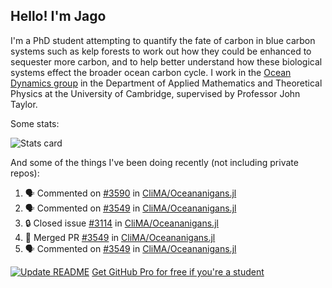 ## Hello! I'm Jago

I'm a PhD student attempting to quantify the fate of carbon in blue carbon systems such as kelp forests to work out how they could be enhanced to sequester more carbon, and to help better understand how these biological systems effect the broader ocean carbon cycle. I work in the <a href="https://www.damtp.cam.ac.uk/user/jrt51/" class="emph">Ocean Dynamics group</a> in the Department of Applied Mathematics and Theoretical Physics at the University of Cambridge, supervised by Professor John Taylor.

Some stats:
<!--
![](https://raw.githubusercontent.com/jagoosw/jagoosw/main/profile-summary-card-output/nord_dark/0-profile-details.svg)
![](https://raw.githubusercontent.com/jagoosw/jagoosw/main/profile-summary-card-output/nord_dark/3-stats.svg)
![](https://raw.githubusercontent.com/jagoosw/jagoosw/main/profile-summary-card-output/nord_dark/4-productive-time.svg)
-->
![Stats card](https://github-readme-stats.vercel.app/api?username=jagoosw&count_private=true&show_icons=true&theme=transparent&hide_title=true&rank_icon=percentile&show=reviews)

And some of the things I've been doing recently (not including private repos):
<!--START_SECTION:activity-->
1. 🗣 Commented on [#3590](https://github.com/CliMA/Oceananigans.jl/pull/3590#issuecomment-2100229281) in [CliMA/Oceananigans.jl](https://github.com/CliMA/Oceananigans.jl)
2. 🗣 Commented on [#3549](https://github.com/CliMA/Oceananigans.jl/pull/3549#issuecomment-2085246881) in [CliMA/Oceananigans.jl](https://github.com/CliMA/Oceananigans.jl)
3. 🔒 Closed issue [#3114](https://github.com/CliMA/Oceananigans.jl/issues/3114) in [CliMA/Oceananigans.jl](https://github.com/CliMA/Oceananigans.jl)
4. 🎉 Merged PR [#3549](https://github.com/CliMA/Oceananigans.jl/pull/3549) in [CliMA/Oceananigans.jl](https://github.com/CliMA/Oceananigans.jl)
5. 🗣 Commented on [#3549](https://github.com/CliMA/Oceananigans.jl/pull/3549#issuecomment-2051371788) in [CliMA/Oceananigans.jl](https://github.com/CliMA/Oceananigans.jl)
<!--END_SECTION:activity-->


[![Update README](https://github.com/jagoosw/jagoosw/actions/workflows/update-readme.yml/badge.svg)](https://github.com/jagoosw/jagoosw/actions/workflows/update-readme.yml)
[Get GitHub Pro for free if you're a student](https://education.github.com/pack)

